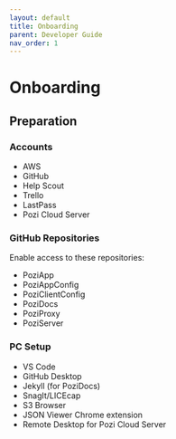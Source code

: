 ```yaml
---
layout: default
title: Onboarding
parent: Developer Guide
nav_order: 1
---
```


# Onboarding

## Preparation

### Accounts

* AWS
* GitHub
* Help Scout
* Trello
* LastPass
* Pozi Cloud Server

### GitHub Repositories

Enable access to these repositories:

* PoziApp
* PoziAppConfig
* PoziClientConfig
* PoziDocs
* PoziProxy
* PoziServer

### PC Setup

* VS Code
* GitHub Desktop
* Jekyll (for PoziDocs)
* SnagIt/LICEcap
* S3 Browser
* JSON Viewer Chrome extension
* Remote Desktop for Pozi Cloud Server
